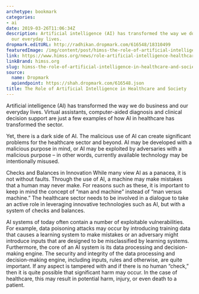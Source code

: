 ```yaml
---
archetype: bookmark
categories:
- ai
date: 2019-03-26T11:06:34Z
description: Artificial intelligence (AI) has transformed the way we do business and
  our everyday lives.
dropmark.editURL: http://radhikan.dropmark.com/616548/18310499
featuredImage: /img/content/post/himss-the-role-of-artificial-intelligence-in-healthcare-and-society.jpg
link: https://www.himss.org/news/role-artificial-intelligence-healthcare-and-society
linkBrand: himss.org
slug: himss-the-role-of-artificial-intelligence-in-healthcare-and-society
source:
  name: Dropmark
  apiendpoint: https://shah.dropmark.com/616548.json
title: The Role of Artificial Intelligence in Healthcare and Society
---
```

Artificial intelligence (AI) has transformed the way we do business and our everyday lives. Virtual assistants, computer-aided diagnosis and clinical decision support are just a few examples of how AI in healthcare has transformed the sector.

Yet, there is a dark side of AI. The malicious use of AI can create significant problems for the healthcare sector and beyond. AI may be developed with a malicious purpose in mind, or AI may be exploited by adversaries with a malicious purpose – in other words, currently available technology may be intentionally misused.

Checks and Balances in Innovation
While many view AI as a panacea, it is not without faults. Through the use of AI, a machine may make mistakes that a human may never make. For reasons such as these, it is important to keep in mind the concept of “man and machine” instead of “man versus machine.” The healthcare sector needs to be involved in a dialogue to take an active role in leveraging innovative technologies such as AI, but with a system of checks and balances.

AI systems of today often contain a number of exploitable vulnerabilities. For example, data poisoning attacks may occur by introducing training data that causes a learning system to make mistakes or an adversary might introduce inputs that are designed to be misclassified by learning systems. Furthermore, the core of an AI system is its data processing and decision-making engine. The security and integrity of the data processing and decision-making engine, including inputs, rules and otherwise, are quite important. If any aspect is tampered with and if there is no human “check,” then it is quite possible that significant harm may occur. In the case of healthcare, this may result in potential harm, injury, or even death to a patient.

